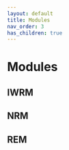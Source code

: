 ```yaml
---
layout: default
title: Modules
nav_order: 3
has_children: true
---
```


# Modules

## IWRM
## NRM
## REM